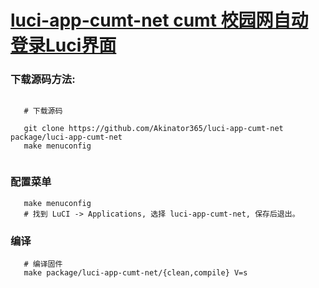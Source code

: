 
[luci-app-cumt-net cumt 校园网自动登录Luci界面 ](https://github.com/Akinator365/luci-app-cumt-net)
======================

### 下载源码方法:

 ```Brach
 
    # 下载源码
	
    git clone https://github.com/Akinator365/luci-app-cumt-net package/luci-app-cumt-net
    make menuconfig
	
 ``` 
### 配置菜单

 ```Brach
    make menuconfig
	# 找到 LuCI -> Applications, 选择 luci-app-cumt-net, 保存后退出。
 ``` 
 
### 编译

 ```Brach 
    # 编译固件
    make package/luci-app-cumt-net/{clean,compile} V=s
 ```